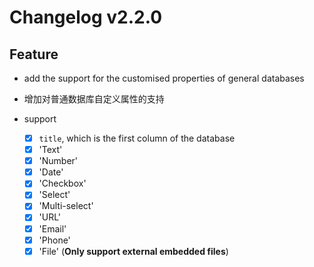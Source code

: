 # Changelog v2.2.0

## Feature

- add the support for the customised properties of general databases
- 增加对普通数据库自定义属性的支持

- support
  - [x] `title`, which is the first column of the database
  - [x] 'Text'
  - [x] 'Number'
  - [x] 'Date'
  - [x] 'Checkbox'
  - [x] 'Select'
  - [x] 'Multi-select'
  - [x] 'URL'
  - [x] 'Email'
  - [x] 'Phone'
  - [x] 'File' (**Only support external embedded files**)
